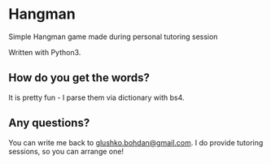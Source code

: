 # Hangman
Simple Hangman game made during personal tutoring session

Written with Python3.

How do you get the words?
----------------
It is pretty fun - I parse them via dictionary with bs4.

Any questions?
----------------
You can write me back to glushko.bohdan@gmail.com. I do provide tutoring sessions, so you can arrange one!
